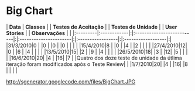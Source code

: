 # Big Chart #

| **Data** | **Classes** | | **Testes de Aceitação** | | **Testes de Unidade** | | **User Stories** | | **Observações** | |
|:---------|:------------|:|:--------------------------|:|:----------------------|:|:-----------------|:|:------------------|:|
|31/3/2010|0 | |0 | |0 | |0 | |  | |
|15/4/2010|8 | |0 | |4 | |2 | |  | |
|27/4/2010|12| |0 | |6 | |4 | |  | |
|13/5/2010|15| |2 | |9 | |4 | |  | |
|26/5/2010|18| |3 | |12| |5 | |  | |
|16/6/2010|20| |4 | |16| |7 | |Quatro dos doze teste de unidade da útlima iteração foram modificados após o Teste Review| |
|1/7/2010|20| |4 | |16| |8 | |  | |



http://sgenerator.googlecode.com/files/BigChart.JPG